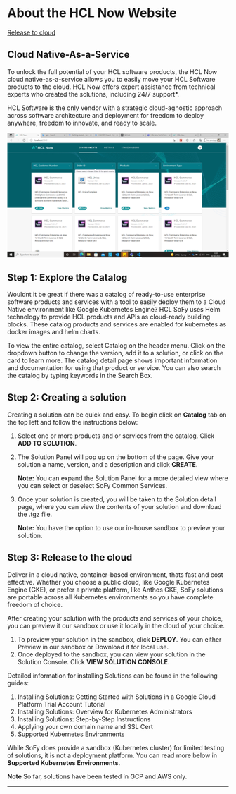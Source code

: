 # **About the HCL Now Website**
[Release to cloud](#release-to-cloud)
## **Cloud Native-As-a-Service**

To unlock the full potential of your HCL software products, the HCL Now cloud native-as-a-service allows you to easily move your HCL Software products to the cloud.  HCL Now offers expert assistance from technical experts who created the solutions, including 24/7 support*. 

HCL Software is the only vendor with a strategic cloud-agnostic approach across software architecture and deployment for freedom to deploy anywhere, freedom to innovate, and ready to scale. 

![myimage](https://github.com/codefront4everyone/docs/blob/main/Screenshot%20(4).png?raw=true)



## **Step 1: Explore the Catalog**

Wouldnt it be great if there was a catalog of ready-to-use enterprise software products and services with a tool to easily deploy them to a Cloud Native environment like Google Kubernetes Engine? HCL SoFy uses Helm technology to provide HCL products and APIs as cloud-ready building blocks.  These catalog products and services are enabled for kubernetes as docker images and helm charts.

To view the entire catalog, select Catalog on the header menu. Click on the dropdown button to change the version, add it to a solution, or click on the card to learn more. The catalog detail page shows important information and documentation for using that product or service. You can also search the catalog by typing keywords in the Search Box.


## **Step 2: Creating a solution**
Creating a solution can be quick and easy. To begin click on **Catalog** tab on the top left and follow the instructions below:

1. Select one or more products and or services from the catalog. Click **ADD TO SOLUTION**.
2. The Solution Panel will pop up on the bottom of the page. Give your solution a name, version, and a description and click **CREATE**.

   **Note:** You can expand the Solution Panel for a more detailed view where you can select or deselect SoFy Common Services.

3. Once your solution is created, you will be taken to the Solution detail page, where you can view the contents of your solution and download the .tgz file.

   **Note:** You have the option to use our in-house sandbox to preview your solution.


## **Step 3: Release to the cloud**
Deliver in a cloud native, container-based environment, thats fast and cost effective. Whether you choose a public cloud, like Google Kubernetes Engine (GKE), or prefer a private platform, like Anthos GKE, SoFy solutions are portable across all Kubernetes environments so you have complete freedom of choice.

After creating your solution with the products and services of your choice, you can preview it our sandbox or use it locally in the cloud of your choice.

1. To preview your solution in the sandbox, click **DEPLOY**. You can either Preview in our sandbox or Download it for local use.
2. Once deployed to the sandbox, you can view your solution in the Solution Console. Click **VIEW SOLUTION CONSOLE**.

Detailed information for installing Solutions can be found in the following guides:

1. Installing Solutions: Getting Started with Solutions in a Google Cloud Platform Trial Account Tutorial
2. Installing Solutions: Overview for Kubernetes Administrators  
3. Installing Solutions: Step-by-Step Instructions
4. Applying your own domain name and SSL Cert
5. Supported Kubernetes Environments


While SoFy does provide a sandbox (Kubernetes cluster) for limited testing of solutions, it is not a deployment platform. You can read more below in **Supported Kubernetes Environments**.

**Note** So far, solutions have been tested in GCP and AWS only.
____

